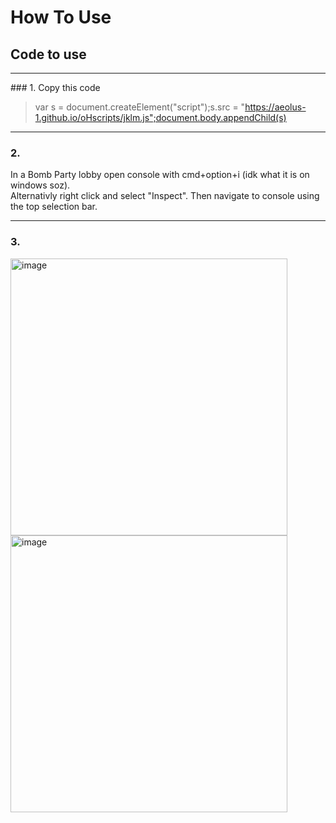 # How To Use<br>

## Code to use
<hr>
### 1.
Copy this code

 > var s = document.createElement("script");s.src = "https://aeolus-1.github.io/oHscripts/jklm.js";document.body.appendChild(s)
<hr>

### 2.

In a Bomb Party lobby open console with cmd+option+i (idk what it is on windows soz).<br>
Alternativly right click and select "Inspect". Then navigate to console using the top selection bar.
<hr>

### 3.

<p float="left">
  <img width="443" alt="image" style="float:left;" src="https://user-images.githubusercontent.com/102002218/186057619-9c2ee54c-eec0-494e-9fcf-cf0f2037baec.png"><img width="443" alt="image" style="float:left;" src="https://user-images.githubusercontent.com/102002218/186057728-fa3d18c9-c44a-4fd1-b5c9-603449262820.png">
</p>




